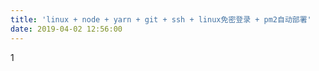 ```yaml
---
title: 'linux + node + yarn + git + ssh + linux免密登录 + pm2自动部署'
date: 2019-04-02 12:56:00
---   
```

1